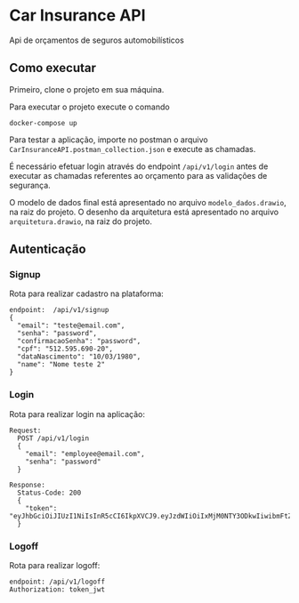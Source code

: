 # Car Insurance API
Api de orçamentos de seguros automobilísticos

## Como executar
Primeiro, clone o projeto em sua máquina.

Para executar o projeto execute o comando
```
docker-compose up
```

Para testar a aplicação, importe no postman o arquivo `CarInsuranceAPI.postman_collection.json` e execute as chamadas. 

É necessário efetuar login através do endpoint ```/api/v1/login``` antes de executar as chamadas referentes ao orçamento para as validações de segurança.

O modelo de dados final está apresentado no arquivo ```modelo_dados.drawio```, na raiz do projeto.
O desenho da arquitetura está apresentado no arquivo ```arquitetura.drawio```, na raiz do projeto.

## Autenticação

### Signup
Rota para realizar cadastro na plataforma:
```
endpoint:  /api/v1/signup
{
  "email": "teste@email.com",
  "senha": "password",
  "confirmacaoSenha": "password",
  "cpf": "512.595.690-20",
  "dataNascimento": "10/03/1980",
  "name": "Nome teste 2"
}
```

### Login
Rota para realizar login na aplicação:
```
Request:
  POST /api/v1/login
  {
    "email": "employee@email.com",
    "senha": "password"
  }

Response:
  Status-Code: 200
  {
    "token": "eyJhbGciOiJIUzI1NiIsInR5cCI6IkpXVCJ9.eyJzdWIiOiIxMjM0NTY3ODkwIiwibmFtZSI6IkpvaG4gRG9lIiwiaWF0IjoxNTE2MjM5MDIyfQ.SflKxwRJSMeKKF2QT4fwpMeJf36POk6yJV_adQssw5c"
  }
```

### Logoff
Rota para realizar logoff:
```
endpoint: /api/v1/logoff
Authorization: token_jwt
```
